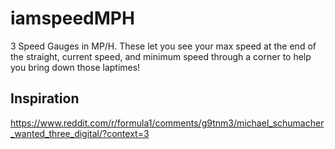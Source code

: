 # iamspeedMPH

3 Speed Gauges in MP/H. These let you see your max speed at the end of the straight, current speed, and minimum speed through a corner to help you bring down those laptimes!

## Inspiration
https://www.reddit.com/r/formula1/comments/g9tnm3/michael_schumacher_wanted_three_digital/?context=3